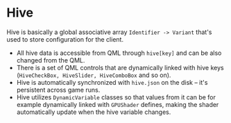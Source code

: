 # Hive

Hive is basically a global associative array `Identifier -> Variant` that's used to store configuration for the client.

* All hive data is accessible from QML through `hive[key]`  and can be also changed from the QML.
* There is a set of QML controls that are dynamically linked with hive keys (`HiveCheckBox, HiveSlider, HiveComboBox` and so on).
* Hive is automatically synchronized with `hive.json` on the disk – it's persistent across game runs.
* Hive utilizes `DynamicVariable` classes so that values from it can be for example dynamically linked with `GPUShader` defines, making the shader automatically update when the hive variable changes.
